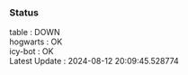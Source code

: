 ### Status


table : DOWN  
hogwarts : OK  
icy-bot : OK  
Latest Update : 2024-08-12 20:09:45.528774

